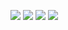 

[<img src="https://www.pelham.ca/en/services/resources/Marketing/FAQs/FAQ.jpg">](FAQ.md)
[<img src="https://www.aussie4x4pro.com.au/wp-content/uploads/2017/09/blue-buy-button.jpg">](FAQ.md)
[<img src="https://www.seekpng.com/png/detail/29-292460_blue-youtube-logo-png-vector-library-library-learndash.png">](https://www.youtube.com/channel/UC8v7NiZJeArSb03ukf86bKA)
[<img src="https://upload.wikimedia.org/wikipedia/commons/thumb/c/c6/Twitch_logo_%28wordmark_only%29.svg/1200px-Twitch_logo_%28wordmark_only%29.svg.png">](https://www.twitch.tv/blunderhunter)
